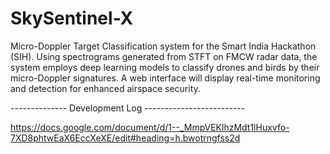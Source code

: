 # SkySentinel-X
Micro-Doppler Target Classification system for the Smart India Hackathon (SIH). Using spectrograms generated from STFT on FMCW radar data, the system employs deep learning models to classify drones and birds by their micro-Doppler signatures. A web interface will display real-time monitoring and detection for enhanced airspace security.

-------------- Development Log -------------------------

https://docs.google.com/document/d/1--_MmpVEKlhzMdt1lHuxvfo-7XD8phtwEaX6EccXeXE/edit#heading=h.bwotrngfss2d
